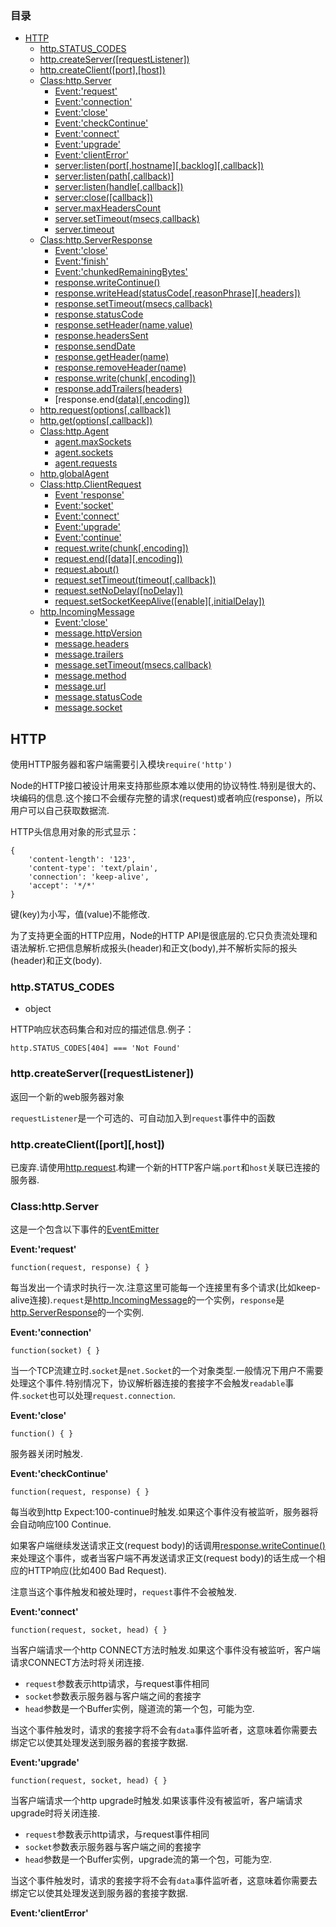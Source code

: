 ### 目录

-  [HTTP](#)
	- [http.STATUS_CODES](#)
	- [http.createServer([requestListener])](#)
	- [http.createClient([port],[host])](#)
	- [Class:http.Server](#)
		- [Event:'request'](#)
		- [Event:'connection'](#)
		- [Event:'close'](#)
		- [Event:'checkContinue'](#)
		- [Event:'connect'](#)
		- [Event:'upgrade'](#)
		- [Event:'clientError'](#)
		- [server:listen(port[,hostname][,backlog][,callback])](#)
		- [server:listen(path[,callback)]](#)
		- [server:listen(handle[,callback])](#)
		- [server:close([callback])](#)
		- [server.maxHeadersCount](#)
		- [server.setTimeout(msecs,callback)](#)
		- [server.timeout](#)
	- [Class:http.ServerResponse](#)
		- [Event:'close'](#)
		- [Event:'finish'](#)
		- [Event:'chunkedRemainingBytes'](#)
		- [response.writeContinue()](#)
		- [response.writeHead(statusCode[,reasonPhrase][,headers])](#)
		- [response.setTimeout(msecs,callback)](#)
		- [response.statusCode](#)
		- [response.setHeader(name,value)](#)
		- [response.headersSent](#)
		- [response.sendDate](#)
		- [response.getHeader(name)](#)
		- [response.removeHeader(name)](#)
		- [response.write(chunk[,encoding])](#)
		- [response.addTrailers(headers)](#)
		- [response.end([data)[,encoding])](#)
	- [http.request(options[,callback])](#)
	- [http.get(options[,callback])](#)
	- [Class:http.Agent](#)
		- [agent.maxSockets](#)
		- [agent.sockets](#)
		- [agent.requests](#)
	- [http.globalAgent](#)
	- [Class:http.ClientRequest](#)
		- [Event 'response'](#)
		- [Event:'socket'](#)
		- [Event:'connect'](#)
		- [Event:'upgrade'](#)
		- [Event:'continue'](#)
		- [request.write(chunk[,encoding])](#)
		- [request.end([data][,encoding])](#)
		- [request.about()](#)
		- [request.setTimeout(timeout[,callback])](#)
		- [request.setNoDelay([noDelay])](#)
		- [request.setSocketKeepAlive([enable][,initialDelay])](#)
	- [http.IncomingMessage](#)
		- [Event:'close'](#)
		- [message.httpVersion](#)
		- [message.headers](#)
		- [message.trailers](#)
		- [message.setTimeout(msecs,callback)](#)
		- [message.method](#)
		- [message.url](#)
		- [message.statusCode](#)
		- [message.socket](#)

## HTTP

使用HTTP服务器和客户端需要引入模块`require('http')`

Node的HTTP接口被设计用来支持那些原本难以使用的协议特性.特别是很大的、块编码的信息.这个接口不会缓存完整的请求(request)或者响应(response)，所以用户可以自己获取数据流.

HTTP头信息用对象的形式显示：

```
{
	'content-length': '123',
	'content-type': 'text/plain',
	'connection': 'keep-alive',
	'accept': '*/*'
}
```

键(key)为小写，值(value)不能修改.

为了支持更全面的HTTP应用，Node的HTTP API是很底层的.它只负责流处理和语法解析.它把信息解析成报头(header)和正文(body),并不解析实际的报头(header)和正文(body).

<a name="status_codes"></a>
### http.STATUS_CODES

- object

HTTP响应状态码集合和对应的描述信息.例子：

`http.STATUS_CODES[404] === 'Not Found'`


<a name="http.createServer"></a>
### http.createServer([requestListener])

返回一个新的web服务器对象

`requestListener`是一个可选的、可自动加入到`request`事件中的函数


<a name="http.createClient"></a>
### http.createClient([port][,host])

已废弃.请使用[http.request](#).构建一个新的HTTP客户端.`port`和`host`关联已连接的服务器.


<a name="http.Server"></a>
### Class:http.Server

这是一个包含以下事件的[EventEmitter](#)

<a name="event.request"></a>
**Event:'request'**

`function(request, response) { }`

每当发出一个请求时执行一次.注意这里可能每一个连接里有多个请求(比如keep-alive连接).`request`是[http.IncomingMessage](#)的一个实例，`response`是[http.ServerResponse](#)的一个实例.

<a name="event.connection"></a>
**Event:'connection'**

`function(socket) { }`

当一个TCP流建立时.`socket`是`net.Socket`的一个对象类型.一般情况下用户不需要处理这个事件.特别情况下，协议解析器连接的套接字不会触发`readable`事件.`socket`也可以处理`request.connection`.

<a name="event.close"></a>
**Event:'close'**

`function() { }`

服务器关闭时触发.

<a name="event.checkContinue"></a>
**Event:'checkContinue'**

`function(request, response) { }`

每当收到http Expect:100-continue时触发.如果这个事件没有被监听，服务器将会自动响应100 Continue.

如果客户端继续发送请求正文(request body)的话调用[response.writeContinue()](#)来处理这个事件，或者当客户端不再发送请求正文(request body)的话生成一个相应的HTTP响应(比如400 Bad Request).

注意当这个事件触发和被处理时，`request`事件不会被触发.

<a name="event.connect"></a>
**Event:'connect'**

`function(request, socket, head) { }`

当客户端请求一个http CONNECT方法时触发.如果这个事件没有被监听，客户端请求CONNECT方法时将关闭连接.

-  `request`参数表示http请求，与request事件相同
-  `socket`参数表示服务器与客户端之间的套接字
-  `head`参数是一个Buffer实例，隧道流的第一个包，可能为空.

当这个事件触发时，请求的套接字将不会有`data`事件监听者，这意味着你需要去绑定它以使其处理发送到服务器的套接字数据.

<a name="event.upgrade"></a>
**Event:'upgrade'**

`function(request, socket, head) { }`

当客户端请求一个http upgrade时触发.如果该事件没有被监听，客户端请求upgrade时将关闭连接.

-  `request`参数表示http请求，与request事件相同
-  `socket`参数表示服务器与客户端之间的套接字
-  `head`参数是一个Buffer实例，upgrade流的第一个包，可能为空.

当这个事件触发时，请求的套接字将不会有`data`事件监听者，这意味着你需要去绑定它以使其处理发送到服务器的套接字数据.

<a name="event.clienterror"></a>
**Event:'clientError'**

